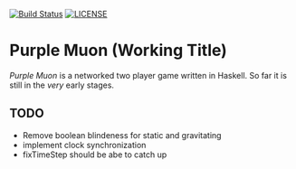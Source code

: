 [![Build Status](https://travis-ci.org/r-raymond/purple-muon.svg?branch=master)](https://travis-ci.org/r-raymond/purple-muon) [![LICENSE](https://img.shields.io/badge/LICENSE-GPL--3-brightgreen.svg)](https://www.gnu.org/licenses/gpl-3.0.en.html)

Purple Muon (Working Title)
==========================

_Purple Muon_ is a networked two player game written in Haskell. So far it is
still in the _very_ early stages.


TODO
----

* Remove boolean blindeness for static and gravitating
* implement clock synchronization
* fixTimeStep should be abe to catch up
